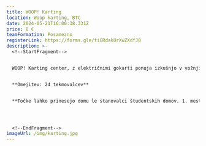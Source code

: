 ```yaml
---
title: WOOP! Karting
location: Woop karting, BTC
date: 2024-05-21T16:00:38.331Z
price: 8 €
teamFormation: Posamezno
registerLink: https://forms.gle/tiGRdakUrXwZXdfJ8
description: >-
  <!--StartFragment-->


  WOOP! Karting center, z električnimi gokarti ponuja izkušnjo v vožnji vsem ljubiteljem adrenalina in hitrosti, v kateri se boste lahko preizkusili tudi v sklopu majskih iger. Naenkrat je na progi 6 voznikov, ki poskušajo odpeljati čim hitrejšo vožnjo, zmagovalca pa določi najhitrejši čas. Število prijav bo omejeno na 24 TEKMOVALCEV, zato bomo prijave za karting odprli posebej in na to ustrezno opozorili v objavi na socialnih omrežjih. Ko narediš spletno prijavo preko google obrazca boš imel en dan časa, da se oglasiš na info točki, kjer poravnaš prijavnino in na tak način potrdiš prijavo. Če prijave ne potrdiš v roku 24 ur, se tvoja prijava ne bo upoštevala in boš mogel poskusiti ponovno. Točen razpored voženj bo znan vnaprej.


  **O﻿mejitev: 24 tekmovalcev**


  **Točke lahko prinesejo domu le stanovalci študentskih domov. 1. mesto prinese domu 8 točk, 2. mesto 6 točk in 3. mesto 4 točke.**




  <!--EndFragment-->
imageUrl: /img/karting.jpg
---
```

